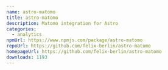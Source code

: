 ```yaml
---
name: astro-matomo
title: astro-matomo
description: Matomo integration for Astro
categories:
  - analytics
npmUrl: https://www.npmjs.com/package/astro-matomo
repoUrl: https://github.com/felix-berlin/astro-matomo
homepageUrl: https://github.com/felix-berlin/astro-matomo
downloads: 1193
---
```

